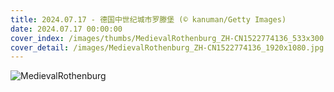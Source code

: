 ```yaml
---
title: 2024.07.17 - 德国中世纪城市罗滕堡 (© kanuman/Getty Images)
date: 2024.07.17 00:00:00
cover_index: /images/thumbs/MedievalRothenburg_ZH-CN1522774136_533x300.jpg
cover_detail: /images/MedievalRothenburg_ZH-CN1522774136_1920x1080.jpg
---
```


![MedievalRothenburg](/images/MedievalRothenburg_ZH-CN1522774136_1920x1080.jpg)
